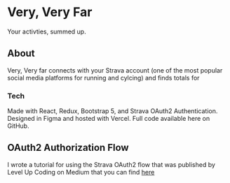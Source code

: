 # Very, Very Far

Your activties, summed up.

## About

Very, Very far connects with your Strava account (one of the most popular social media platforms for running and cylcing) and finds totals for 

### Tech

Made with React, Redux, Bootstrap 5, and Strava OAuth2 Authentication. Designed in Figma and hosted with Vercel. Full code available here on GitHub.

## OAuth2 Authorization Flow

I wrote a tutorial for using the Strava OAuth2 flow that was published by Level Up Coding on Medium that you can find [here](https://levelup.gitconnected.com/add-strava-oauth2-login-to-your-react-app-in-15-minutes-6c92e845919e) 

